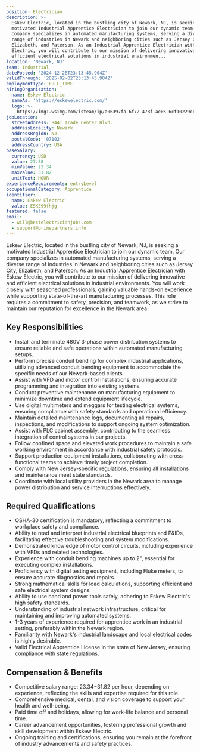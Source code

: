 ```yaml
---
position: Electrician
description: >-
  Eskew Electric, located in the bustling city of Newark, NJ, is seeking a
  motivated Industrial Apprentice Electrician to join our dynamic team. Our
  company specializes in automated manufacturing systems, serving a diverse
  range of industries in Newark and neighboring cities such as Jersey City,
  Elizabeth, and Paterson. As an Industrial Apprentice Electrician with Eskew
  Electric, you will contribute to our mission of delivering innovative and
  efficient electrical solutions in industrial environmen...
location: 'Newark, NJ'
team: Industrial
datePosted: '2024-12-28T23:13:45.904Z'
validThrough: '2025-02-02T23:13:45.904Z'
employmentType: FULL_TIME
hiringOrganization:
  name: Eskew Electric
  sameAs: 'https://eskewelectric.com/'
  logo: >-
    https://img1.wsimg.com/isteam/ip/a06397fa-6f72-478f-ae05-6cf10229cbc5/blob-b5037f9.png/:/rs=w:501,h:400,cg:true,m/cr=w:501,h:400/qt=q:95
jobLocation:
  streetAddress: 8441 Trade Center Blvd.
  addressLocality: Newark
  addressRegion: NJ
  postalCode: '07102'
  addressCountry: USA
baseSalary:
  currency: USD
  value: 27.58
  minValue: 23.34
  maxValue: 31.82
  unitText: HOUR
experienceRequirements: entryLevel
occupationalCategory: Apprentice
identifier:
  name: Eskew Electric
  value: ESKE99fhjg
featured: false
email:
  - will@bestelectricianjobs.com
  - support@primepartners.info
---
```




Eskew Electric, located in the bustling city of Newark, NJ, is seeking a motivated Industrial Apprentice Electrician to join our dynamic team. Our company specializes in automated manufacturing systems, serving a diverse range of industries in Newark and neighboring cities such as Jersey City, Elizabeth, and Paterson. As an Industrial Apprentice Electrician with Eskew Electric, you will contribute to our mission of delivering innovative and efficient electrical solutions in industrial environments. You will work closely with seasoned professionals, gaining valuable hands-on experience while supporting state-of-the-art manufacturing processes. This role requires a commitment to safety, precision, and teamwork, as we strive to maintain our reputation for excellence in the Newark area.

## Key Responsibilities

- Install and terminate 480V 3-phase power distribution systems to ensure reliable and safe operations within automated manufacturing setups.
- Perform precise conduit bending for complex industrial applications, utilizing advanced conduit bending equipment to accommodate the specific needs of our Newark-based clients.
- Assist with VFD and motor control installations, ensuring accurate programming and integration into existing systems.
- Conduct preventive maintenance on manufacturing equipment to minimize downtime and extend equipment lifecycle.
- Use digital multimeters and meggars for testing electrical systems, ensuring compliance with safety standards and operational efficiency.
- Maintain detailed maintenance logs, documenting all repairs, inspections, and modifications to support ongoing system optimization.
- Assist with PLC cabinet assembly, contributing to the seamless integration of control systems in our projects.
- Follow confined space and elevated work procedures to maintain a safe working environment in accordance with industrial safety protocols.
- Support production equipment installations, collaborating with cross-functional teams to achieve timely project completion.
- Comply with New Jersey-specific regulations, ensuring all installations and maintenance meet state standards.
- Coordinate with local utility providers in the Newark area to manage power distribution and service interruptions effectively.

## Required Qualifications

- OSHA-30 certification is mandatory, reflecting a commitment to workplace safety and compliance.
- Ability to read and interpret industrial electrical blueprints and P&IDs, facilitating effective troubleshooting and system modifications.
- Demonstrated knowledge of motor control circuits, including experience with VFDs and related technologies.
- Experience with conduit bending machines up to 2", essential for executing complex installations.
- Proficiency with digital testing equipment, including Fluke meters, to ensure accurate diagnostics and repairs.
- Strong mathematical skills for load calculations, supporting efficient and safe electrical system designs.
- Ability to use hand and power tools safely, adhering to Eskew Electric's high safety standards.
- Understanding of industrial network infrastructure, critical for maintaining and improving automated systems.
- 1-3 years of experience required for apprentice work in an industrial setting, preferably within the Newark region.
- Familiarity with Newark's industrial landscape and local electrical codes is highly desirable.
- Valid Electrical Apprentice License in the state of New Jersey, ensuring compliance with state regulations.

## Compensation & Benefits

- Competitive salary range: $23.34-$31.82 per hour, depending on experience, reflecting the skills and expertise required for this role.
- Comprehensive medical, dental, and vision coverage to support your health and well-being.
- Paid time off and holidays, allowing for work-life balance and personal time.
- Career advancement opportunities, fostering professional growth and skill development within Eskew Electric.
- Ongoing training and certifications, ensuring you remain at the forefront of industry advancements and safety practices.
